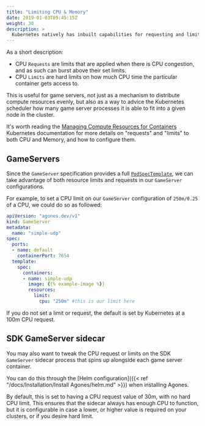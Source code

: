 ```yaml
---
title: "Limiting CPU & Memory"
date: 2019-01-03T05:45:15Z
weight: 30
description: >
  Kubernetes natively has inbuilt capabilities for requesting and limiting both CPU and Memory usage of running containers.
---
```


As a short description:

- CPU `Requests` are limits that are applied when there is CPU congestion, and as such can burst above their set limits.
- CPU `Limits` are hard limits on how much CPU time the particular container gets access to.

This is useful for game servers, not just as a mechanism to distribute compute resources evenly, but also as a way
to advice the Kubernetes scheduler how many game server processes it is able to fit into a given node in the cluster.

It's worth reading the [Managing Compute Resources for Containers](https://kubernetes.io/docs/concepts/configuration/manage-compute-resources-container/)
Kubernetes documentation for more details on "requests" and "limits" to both CPU and Memory, and how to configure them.

## GameServers

Since the `GameServer` specification provides a full [`PodSpecTemplate`](https://kubernetes.io/docs/reference/generated/kubernetes-api/v1.10/#podtemplatespec-v1-core),
we can take advantage of both resource limits and requests in our `GameServer` configurations. 

For example, to set a CPU limit on our `GameServer` configuration of `250m/0.25` of a CPU,
we could do so as followed:

```yaml
apiVersion: "agones.dev/v1"
kind: GameServer
metadata:
  name: "simple-udp"
spec:
  ports:
  - name: default
    containerPort: 7654
  template:
    spec:
      containers:
      - name: simple-udp
        image: {{% example-image %}}
        resources:
          limit:
            cpu: "250m" #this is our limit here
```

If you do not set a limit or request, the default is set by Kubernetes at a 100m CPU request. 

## SDK GameServer sidecar

You may also want to tweak the CPU request or limits on the SDK `GameServer` sidecar process that spins up alongside
each game server container.

You can do this through the [Helm configuration]({{< ref "/docs/Installation/Install Agones/helm.md" >}}) when installing Agones.

By default, this is set to having a CPU request value of 30m, with no hard CPU limit. This ensures that the sidecar always has enough CPU
to function, but it is configurable in case a lower, or higher value is required on your clusters, or if you desire 
hard limit.
